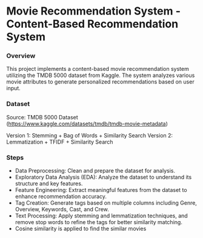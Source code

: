 # Movie Recommendation System - Content-Based Recommendation System
### Overview

This project implements a content-based movie recommendation system utilizing the TMDB 5000 dataset from Kaggle. The system analyzes various movie attributes to generate personalized recommendations based on user input.

### Dataset
Source: TMDB 5000 Dataset (https://www.kaggle.com/datasets/tmdb/tmdb-movie-metadata)

Version 1: Stemming + Bag of Words + Similarity Search
Version 2: Lemmatization + TFIDF + Similarity Search

### Steps
* Data Preprocessing: Clean and prepare the dataset for analysis.
* Exploratory Data Analysis (EDA): Analyze the dataset to understand its structure and key features.
* Feature Engineering: Extract meaningful features from the dataset to enhance recommendation accuracy.
* Tag Creation: Generate tags based on multiple columns including Genre, Overview, Keywords, Cast, and Crew.
* Text Processing: Apply stemming and lemmatization techniques, and remove stop words to refine the tags for better similarity matching.
* Cosine similarity is applied to find the similar movies
